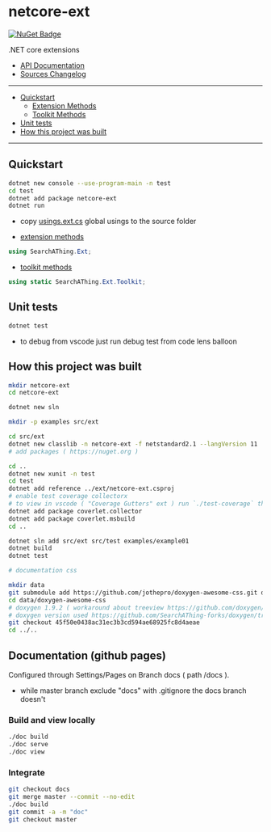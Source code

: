 # netcore-ext

[![NuGet Badge](https://buildstats.info/nuget/netcore-ext)](https://www.nuget.org/packages/netcore-ext/)

.NET core extensions

- [API Documentation](https://devel0.github.io/netcore-ext/html/annotated.html)
- [Sources Changelog](https://github.com/devel0/netcore-ext/commits/main)

<hr/>

<!-- TOC -->
* [Quickstart](#quickstart)
  + [Extension Methods](#extension-methods)
  + [Toolkit Methods](#toolkit-methods)
* [Unit tests](#unit-tests)
* [How this project was built](#how-this-project-was-built)
<!-- TOCEND -->

<hr/>

## Quickstart

```sh
dotnet new console --use-program-main -n test
cd test
dotnet add package netcore-ext
dotnet run
```

- copy [usings.ext.cs](src/ext/usings.ext.cs) global usings to the source folder

- [extension methods](https://devel0.github.io/netcore-ext/html/class_search_a_thing_1_1_ext_1_1_ext.html)

```csharp
using SearchAThing.Ext;
```

- [toolkit methods](https://devel0.github.io/netcore-ext/html/class_search_a_thing_1_1_ext_1_1_toolkit.html)

```csharp
using static SearchAThing.Ext.Toolkit;
```

## Unit tests

```sh
dotnet test
```

- to debug from vscode just run debug test from code lens balloon
 
## How this project was built

```sh
mkdir netcore-ext
cd netcore-ext

dotnet new sln

mkdir -p examples src/ext

cd src/ext
dotnet new classlib -n netcore-ext -f netstandard2.1 --langVersion 11
# add packages ( https://nuget.org )

cd ..
dotnet new xunit -n test
cd test
dotnet add reference ../ext/netcore-ext.csproj
# enable test coverage collectorx
# to view in vscode ( "Coverage Gutters" ext ) run `./test-coverage` then `C-S-p` Coverage Gutters: Watch
dotnet add package coverlet.collector
dotnet add package coverlet.msbuild
cd ..

dotnet sln add src/ext src/test examples/example01
dotnet build
dotnet test

# documentation css

mkdir data
git submodule add https://github.com/jothepro/doxygen-awesome-css.git data/doxygen-awesome-css
cd data/doxygen-awesome-css
# doxygen 1.9.2 ( workaround about treeview https://github.com/doxygen/doxygen/issues/9254 )
# doxygen version used https://github.com/SearchAThing-forks/doxygen/tree/Release_1_9_2_with_autotrimleft
git checkout 45f50e0438ac31ec3b3cd594ae68925fc8d4aeae
cd ../..
```

## Documentation (github pages)

Configured through Settings/Pages on Branch docs ( path /docs ).

- while master branch exclude "docs" with .gitignore the docs branch doesn't

### Build and view locally

```sh
./doc build
./doc serve
./doc view
```

### Integrate

```sh
git checkout docs
git merge master --commit --no-edit
./doc build
git commit -a -m "doc"
git checkout master
```

